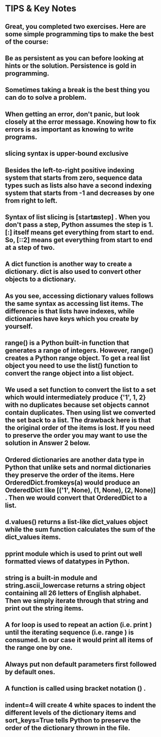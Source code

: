 # TIPS & Key Notes

## Great, you completed two exercises. Here are some simple programming tips to make the best of the course:

## Be as persistent as you can before looking at hints or the solution. Persistence is gold in programming.

##  Sometimes taking a break is the best thing you can do to solve a problem.

## When getting an error, don't panic, but look closely at the error message. Knowing how to fix errors is as important as knowing to write programs.


## slicing syntax is upper-bound exclusive

## Besides the left-to-right positive indexing system that starts from zero, sequence data types such as lists also have a second indexing system that starts from -1 and decreases by one from right to left. 

## Syntax of list slicing is [start:end:step] . When you don't pass a step, Python assumes the step is 1. [:]  itself means get everything from start to end. So, [::2]  means get everything from start to end at a step of two.

## A dict  function is another way to create a dictionary. dict  is also used to convert other objects to a dictionary.

## As you see, accessing dictionary values follows the same syntax as accessing list items. The difference is that lists have indexes, while dictionaries have keys which you create by yourself.

## range()  is a Python built-in function that generates a range of integers. However, range()  creates a Python range object. To get a real list object you need to use the list() function to convert the range object into a list object.

## We used a set  function to convert the list to a set which would intermediately produce {'1', 1, 2}  with no duplicates because set objects cannot contain duplicates. Then using list  we converted the set back to a list. The drawback here is that the original order of the items is lost. If you need to preserve the order you may want to use the solution in Answer 2 below.

## Ordered dictionaries are another data type in Python that unlike sets and normal dictionaries they preserve the order of the items. Here OrderedDict.fromkeys(a)  would produce an OrderedDict  like [('1', None), (1, None), (2, None)] . Then we would convert that OrderedDict  to a list.

## d.values()  returns a list-like dict_values  object while the sum  function calculates the sum of the dict_values  items.

## pprint  module which is used to print out well formatted views of datatypes in Python.

## string  is a built-in module and string.ascii_lowercase  returns a string object containing all 26 letters of English alphabet. Then we simply iterate through that string and print out the string items.

## A for  loop is used to repeat an action (i.e. print ) until the iterating sequence (i.e. range ) is consumed. In our case it would print all items of the range one by one.

## Always put non default parameters first followed by default ones.

## A function is called using bracket notation () .

## indent=4  will create 4 white spaces to indent the different levels of the dictionary items and sort_keys=True  tells Python to preserve the order of the dictionary thrown in the file.